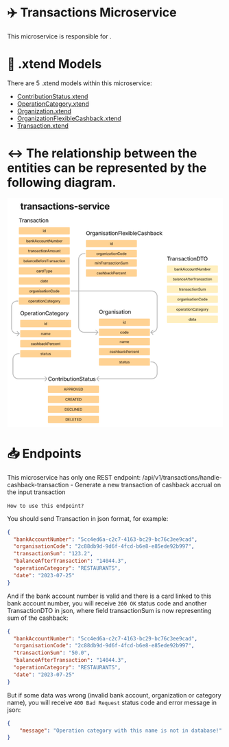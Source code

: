 # ✈️ Transactions Microservice

This microservice is responsible for .

# 📝 .xtend Models

There are 5 .xtend models within this microservice:

- [ContributionStatus.xtend](https://gitlab.croc.ru/CROC.DRPO_RnD/jxfw/sandbox/school2023/team4/transactions-service/-/blob/main/src/main/java/ru/croc/transactions/domain/ContributionStatus.xtend)
- [OperationCategory.xtend](https://gitlab.croc.ru/CROC.DRPO_RnD/jxfw/sandbox/school2023/team4/transactions-service/-/blob/main/src/main/java/ru/croc/transactions/domain/OperationCategory.xtend)
- [Organization.xtend](https://gitlab.croc.ru/CROC.DRPO_RnD/jxfw/sandbox/school2023/team4/transactions-service/-/blob/main/src/main/java/ru/croc/transactions/domain/Organization.xtend)
- [OrganizationFlexibleCashback.xtend](https://gitlab.croc.ru/CROC.DRPO_RnD/jxfw/sandbox/school2023/team4/transactions-service/-/blob/main/src/main/java/ru/croc/transactions/domain/OrganizationFlexibleCashback.xtend)
- [Transaction.xtend](https://gitlab.croc.ru/CROC.DRPO_RnD/jxfw/sandbox/school2023/team4/transactions-service/-/blob/main/src/main/java/ru/croc/transactions/domain/Transaction.xtend)

# ↔️ The relationship between the entities can be represented by the following diagram.

![img.png](img/img.png)

# 📥 Endpoints

This microservice has only one REST endpoint:
/api/v1/transactions/handle-cashback-transaction - Generate a new transaction of cashback accrual on the input transaction

`How to use this endpoint?`

You should send Transaction in json format, for example:

```json
{
  "bankAccountNumber": "5cc4ed6a-c2c7-4163-bc29-bc76c3ee9cad",
  "organisationCode": "2c88db9d-9d6f-4fcd-b6e8-e85ede92b997",
  "transactionSum": "123.2",
  "balanceAfterTransaction": "14044.3",
  "operationCategory": "RESTAURANTS",
  "date": "2023-07-25"
}
```

And if the bank account number is valid and there is a card linked to this bank account number, you will receive `200 OK` status code and another TransactionDTO in json, where field transactionSum is now representing sum of the cashback:

```json
{
  "bankAccountNumber": "5cc4ed6a-c2c7-4163-bc29-bc76c3ee9cad",
  "organisationCode": "2c88db9d-9d6f-4fcd-b6e8-e85ede92b997",
  "transactionSum": "50.0",
  "balanceAfterTransaction": "14044.3",
  "operationCategory": "RESTAURANTS",
  "date": "2023-07-25"
}
```

But if some data was wrong (invalid bank account, organization or category name), you will receive `400 Bad Request` status code and error message in json:

```json
{
    "message": "Operation category with this name is not in database!"
}
```
